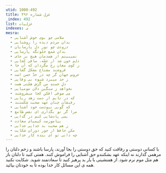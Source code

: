 ```yaml
---
utid: 1000-492
title: غزل شماره ۴۹۲
_index: 492
list: غزلیات
indexes: ی
mesra:
  - سلامی چو بوی خوش آشنایی
  - بدان مردم دیده را روشنایی
  - درودی چو نور دل پارسایان
  - بدان شمع خلوتگه پارسایی
  - نمیبینم از همدمان هیچ بر جای
  - دلم خون شد از غصّه، ساقی کجایی
  - ز کوی مغان رخ مگردان که آن جا
  - فروشند مفتاح مشکل گشایی
  - عروس جهان گر چه در حدّ حسن است
  - ز حد میبرد شیوه بی وفایی
  - دلِ خستهِ من گَرَش همّتی هست
  - نخواهد ز سنگین دلان مومیایی
  - مِی صوفی افکن کجا میفروشند
  - که در تابم از دست زهد ریایی
  - رفیقان چنان عهد صحبت شکستند
  - که گویی نبودست خود آشنایی
  - مرا گر تو بگذاری ای نفس طامع
  - بسی پادشایی کنم در گدایی
  - بیاموزمت کیمیای سعادت
  - ز هم صحبت بد جدایی جدایی
  - مکن حافظ از جور دوران شکایت
  - چه دانی تو ای بنده کار خدایی
---
```

با کسانی دوستی و رفاقت کنید که حق دوستی را بجا آورند، پارسا باشند و زخم دلتان را مرهمی گذارند نه اینکه عهد بشکنندو حق آشنایی را فراموش کنند. همتی کنید تا دلتان باز هم مثل موم نرم شود. از همنشینی با یار بد پرهیز کنید تا سعادتمند شوید. شکایت نکنید همه ی این مسائل کار خدا بوده تا به خودتان بیائید.
